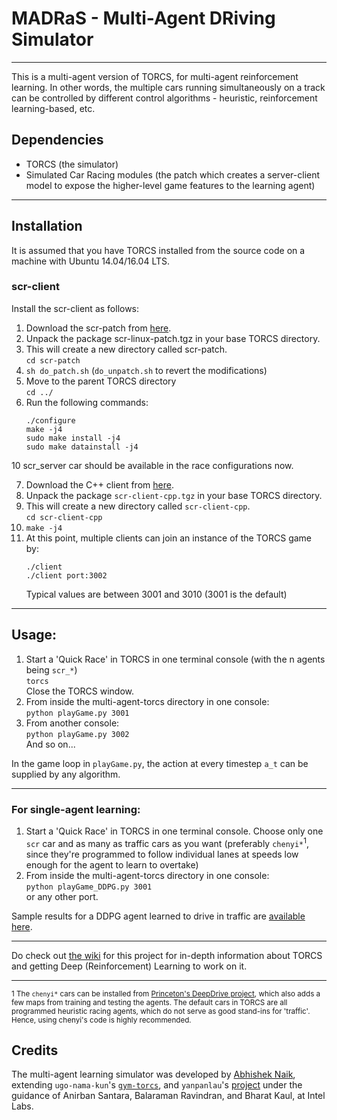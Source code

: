 # MADRaS - Multi-Agent DRiving Simulator
---

This is a multi-agent version of TORCS, for multi-agent reinforcement learning. In other words, the multiple cars running simultaneously on a track can be controlled by different control algorithms - heuristic, reinforcement learning-based, etc.


## Dependencies

- TORCS         (the simulator)
- Simulated Car Racing modules  (the patch which creates a server-client model to expose the higher-level game features to the learning agent)

---

## Installation

It is assumed that you have TORCS installed from the source code on a machine with Ubuntu 14.04/16.04 LTS.

### scr-client

Install the scr-client as follows:

1.  Download the scr-patch from [here](https://sourceforge.net/projects/cig/files/SCR%20Championship/Server%20Linux/2.1/scr-linux-patch.tgz/download).
2.  Unpack the package scr-linux-patch.tgz in your base TORCS directory.
3.  This will create a new directory called scr-patch.     
    `cd scr-patch`
4.  `sh do_patch.sh` (`do_unpatch.sh` to revert the modifications)     
5.  Move to the parent TORCS directory    
    `cd ../`
6.  Run the following commands:
    ```
    ./configure    
    make -j4    
    sudo make install -j4    
    sudo make datainstall -j4    
    ```

10 scr_server car should be available in the race configurations now.

7.  Download the C++ client from [here](https://sourceforge.net/projects/cig/files/SCR%20Championship/Client%20C%2B%2B/2.0/).
8.  Unpack the package `scr-client-cpp.tgz` in your base TORCS directory.
9.  This will create a new directory called `scr-client-cpp`.     
    `cd scr-client-cpp`
10. `make -j4`
11. At this point, multiple clients can join an instance of the TORCS game by:
    ```
    ./client    
    ./client port:3002
    ```
    Typical values are between 3001 and 3010 (3001 is the default)


---

## Usage:

1.  Start a 'Quick Race' in TORCS in one terminal console (with the n agents being `scr_*`)    
    `torcs`    
    Close the TORCS window.
2.  From inside the multi-agent-torcs directory in one console:    
    `python playGame.py 3001`
3.  From another console:    
    `python playGame.py 3002`    
    And so on...

In the game loop in `playGame.py`, the action at every timestep `a_t` can be supplied by any algorithm.

---

### For single-agent learning:

1.   Start a 'Quick Race' in TORCS in one terminal console. Choose only one `scr` car and as many as traffic cars as you want (preferably `chenyi*`<sup>1</sup>, since they're programmed to follow individual lanes at speeds low enough for the agent to learn to overtake)
2.  From inside the multi-agent-torcs directory in one console:    
    `python playGame_DDPG.py 3001`    
    or any other port.

Sample results for a DDPG agent learned to drive in traffic are [available here](https://goo.gl/piuQmg).

---

Do check out [the wiki](https://github.com/abhisheknaik96/MultiAgentTORCS/wiki) for this project for in-depth information about TORCS and getting Deep (Reinforcement) Learning to work on it.

--- 

<sub>1 The `chenyi*` cars can be installed from [Princeton's DeepDrive project](http://deepdriving.cs.princeton.edu/), which also adds a few maps from training and testing the agents. The default cars in TORCS are all programmed heuristic racing agents, which do not serve as good stand-ins for 'traffic'. Hence, using chenyi's code is highly recommended. </sub>

## Credits

The multi-agent learning simulator was developed by [Abhishek Naik](http://abhisheknaik96.github.io), extending `ugo-nama-kun`'s [`gym-torcs`](https://github.com/ugo-nama-kun/gym_torcs), and `yanpanlau`'s [project](https://yanpanlau.github.io/2016/10/11/Torcs-Keras.html) under the guidance of Anirban Santara, Balaraman Ravindran, and Bharat Kaul, at Intel Labs.
